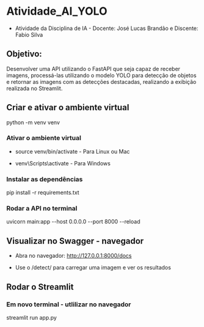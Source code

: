 # Atividade_AI_YOLO
* Atividade da Disciplina de IA - Docente: José Lucas Brandão e Discente: Fabio Silva

## Objetivo: 

Desenvolver uma API utilizando o FastAPI que seja capaz de receber imagens, processá-las utilizando o modelo YOLO para detecção de objetos e retornar as imagens com as detecções destacadas, realizando a exibição realizada no Streamlit.

## Criar e ativar o ambiente virtual

python -m venv venv

### Ativar o ambiente virtual

* source venv/bin/activate  - Para Linux ou Mac

* venv\Scripts\activate  - Para Windows

### Instalar as dependências

pip install -r requirements.txt

### Rodar a API no terminal

uvicorn main:app --host 0.0.0.0 --port 8000 --reload

## Visualizar no Swagger - navegador

* Abra no navegador: http://127.0.0.1:8000/docs

* Use o /detect/ para carregar uma imagem e ver os resultados

## Rodar o Streamlit 

### Em novo terminal - utlilizar no navegador

streamlit run app.py
